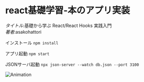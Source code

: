# react基礎学習-本のアプリ実装
*タイトル*:基礎から学ぶ React/React Hooks 実践入門\
*著者*:asakohattori

インストール
`npm install`

アプリ起動
`npm start`

JSONサーバ起動
`npx json-server --watch db.json --port 3100`

![Animation](https://user-images.githubusercontent.com/52670759/164980050-be23ee37-1b19-4cc5-a877-0f5538b481de.gif)
